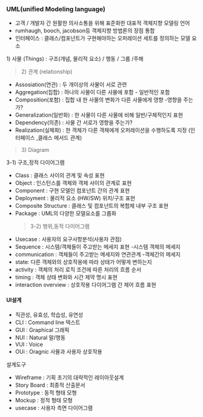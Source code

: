 <h3 id="umlunified-modeling-language">UML(unified Modeling language)</h3>
<ul>
<li>고객 / 개발자 간 원활한 의사소통을 위해 표준화한 대표적 객체지향 모델링 언어</li>
<li>rumhaugh, booch, jacobson등 객체지향 방법론의 장점 통합</li>
<li>인터페이스 : 클래스/컴포넌트가 구현해야하는 오퍼레이션 세트를 정의하는 모델 요소</li>
</ul>
<p>1) 사물 (Things) : 구조(개념, 물리적 요소) / 행동 / 그룹 /주해</p>
<blockquote>
<p>2) 관계 (relationship)</p>
</blockquote>
<ul>
<li>Assosiation(연관) : 두 개이상의 사물이 서로 관련</li>
<li>Aggregation(집합) : 하나의 사물이 다른 사물에 포함 - 일반적인 포함 </li>
<li>Composition(포함) : 집합 내 한 사물의 변화가 다른 사물에게 영향 -영향을 주는가?</li>
<li>Generalization(일반화) : 한 사물이 다른 사물에 비해 일반/구체적인지 표현 </li>
<li>Dependency(의존) : 사물 간 서로가 영향을 주는가? </li>
<li>Realization(실체화) : 한 객체가 다른 객체에게 오퍼레이션을 수행하도록 지정 (인터페이스 ,클래스 메서드 관계)</li>
</ul>
<blockquote>
<p>3) Diagram</p>
</blockquote>
<p>3-1) 구조,정적 다이어그램</p>
<ul>
<li>Class : 클래스 사이의 관계 및 속성 표현</li>
<li>Object : 인스턴스를 객체와 객체 사이의 관계로 표현</li>
<li>Component : 구현 모델인 컴포넌트 간의 관계 표현</li>
<li>Deployment : 물리적 요소 (HW/SW) 위치/구조 표현</li>
<li>Composite Structure : 클래스 및 컴포넌트의 복합체 내부 구조 표현</li>
<li>Package : UML의 다양한 모델요소를 그룹화<blockquote>
<p>3-2) 행위,동적 다이어그램</p>
</blockquote>
</li>
<li>Usecase : 사용자의 요구사항분석(사용자 관점)</li>
<li>Sequence : 시스템/객체들이 주고받는 메세지 표현 -시스템 객체의 메세지</li>
<li>communication : 객체들이 주고받는 메세지와 연관관계 -객체간의 메세지</li>
<li>state: 다른 객체와의 상호작용에 따라 상태가 어떻게 변하는지</li>
<li>activity : 객체의 처리 로직 조건에 따른 처리의 흐름 순서</li>
<li>timing : 객체 상태 변화와 시간 제약 명시 표현</li>
<li>interaction overview : 상호작용 다이어그램 간 제어 흐름 표현</li>
</ul>
<h4 id="ui설계">UI설계</h4>
<ul>
<li>직관성, 유효성, 학습성, 유연성</li>
<li>CLI : Command line  텍스트</li>
<li>GUI : Graphical 그래픽</li>
<li>NUI : Natural 말/행동</li>
<li>VUI : Voice</li>
<li>OUi : Oragnic 사물과 사용자 상호작용</li>
</ul>
<p>설계도구 </p>
<ul>
<li>Wireframe : 기획 초기의 대략적인 레이아웃설계</li>
<li>Story Board : 최종적 산출문서</li>
<li>Prototype : 동적 형태 모형</li>
<li>Mockup : 정적 형태 모형</li>
<li>usecase : 사용자 측면 다이어그램</li>
</ul>